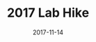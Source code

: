 ---
layout: gallery
page_name: gallery
title: "2017 Lab Hike"
date: "2017-11-14"
use_compbio_images: true # Use images from compbio site (https://compbio.hms.harvard.edu/)
use_drupal_images: false # Use images from drupal site (https://prod-parklab.drupalsites.harvard.edu)
use_local_images: false # Use local images
items:
  - alt: "members hiking"
    compbio_filename: "wechatimg1487.jpeg"
    drupal_filename: "wechatimg1487.jpeg"
    local_filename: "wechatimg1487.jpeg"
  - alt: "members talking on hike"
    compbio_filename: "image_uploaded_from_ios_1.jpg"
    drupal_filename: "image_uploaded_from_ios_1.jpg"
    local_filename: "image_uploaded_from_ios_1.jpg"
  - alt: "members hiking"
    compbio_filename: "image_uploaded_from_ios_3_01.jpg"
    drupal_filename: "image_uploaded_from_ios_3_01.jpg"
    local_filename: "image_uploaded_from_ios_3_01.jpg"
  - alt: "members"
    compbio_filename: "3.jpg"
    drupal_filename: "3.jpg"
    local_filename: "3.jpg"
  - alt: "members hiking"
    compbio_filename: "2.jpeg"
    drupal_filename: "2.jpeg"
    local_filename: "2.jpeg"
  - alt: "members hiking"
    compbio_filename: "image_uploaded_from_ios_3.jpg"
    drupal_filename: "image_uploaded_from_ios_3.jpg"
    local_filename: "image_uploaded_from_ios_3.jpg"
  - alt: "members hiking"
    compbio_filename: "image_uploaded_from_ios.jpg"
    drupal_filename: "image_uploaded_from_ios.jpg"
    local_filename: "image_uploaded_from_ios.jpg"
  - alt: "members hiking"
    compbio_filename: "20171013_122001.jpg"
    drupal_filename: "20171013_122001.jpg"
    local_filename: "20171013_122001.jpg"
  - alt: "members hiking"
    compbio_filename: "20171013_141250.jpg"
    drupal_filename: "20171013_141250.jpg"
    local_filename: "20171013_141250.jpg"
  - alt: "members hiking"
    compbio_filename: "20171013_141319.jpg"
    drupal_filename: "20171013_141319.jpg"
    local_filename: "20171013_141319.jpg"
  - alt: "members hiking"
    compbio_filename: "20171013_131925.jpg"
    drupal_filename: "20171013_131925.jpg"
    local_filename: "20171013_131925.jpg"
---